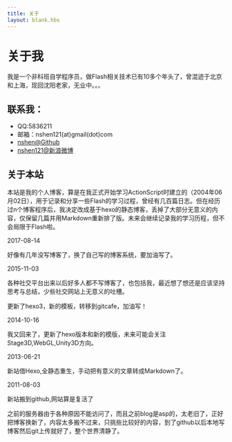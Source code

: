 ```yaml
---
title: 关于
layout: blank.hbs
---
```

# 关于我

我是一个非科班自学程序员，做Flash相关技术已有10多个年头了，曾混迹于北京和上海，现回沈阳老家，无业中。。。

## 联系我：

* QQ:5836211
* 邮箱：nshen121(at)gmail(dot)com
* [nshen@Github](http://github.com/nshen)
* [nshen121@新浪微博](http://www.weibo.com/nshen121)

## 关于本站

本站是我的个人博客，算是在我正式开始学习ActionScript时建立的（2004年06月02日），用于记录和分享一些Flash的学习过程，曾经有几百篇日志。但在经历过n个博客程序后，我决定改成基于hexo的静态博客，丢掉了大部分无意义的内容，仅保留几篇并用Markdown重新排了版。未来会继续记录我的学习历程，但不会局限于Flash啦。

2017-08-14

好像有几年没写博客了，换了自己写的博客系统，要加油写了。

2015-11-03

各种社交平台出来以后好多人都不写博客了，也包括我，最近想了想还是应该坚持思考与总结，少些社交网站上无意义的吐槽。

更新了hexo3，新的模板，转移到gitcafe，加油写！

2014-10-16

我又回来了，更新了hexo版本和新的模版，未来可能会关注Stage3D,WebGL,Unity3D方向。

2013-06-21

新站借Hexo,全静态重生，手动把有意义的文章转成Markdown了。

2011-08-03

新站搬到github,网站算是复活了

之前的服务器由于各种原因不能访问了，而且之前blog是asp的，太老旧了，正好把博客换新了，内容太多搬不过来，只挑些比较好的内容，到了github以后本地写博客然后git上传就好了，整个世界清静了。
